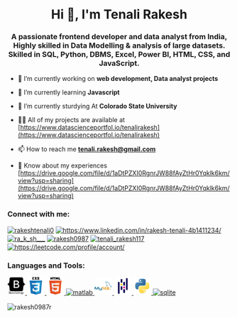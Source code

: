 <h1 align="center">Hi 👋, I'm Tenali Rakesh</h1>
<h3 align="center">A passionate frontend developer and data analyst from India, Highly skilled in Data Modelling & analysis of large datasets. Skilled in SQL, Python, DBMS, Excel, Power BI, HTML, CSS, and JavaScript.</h3>

- 🔭 I’m currently working on **web development, Data analyst projects**

- 🌱 I’m currently learning **Javascript**

- 👯 I’m currently sturdying At **Colorado State University**

- 👨‍💻 All of my projects are available at [https://www.datascienceportfol.io/tenalirakesh](https://www.datascienceportfol.io/tenalirakesh)

- 📫 How to reach me **tenali.rakesh@gmail.com**

- 📄 Know about my experiences [https://drive.google.com/file/d/1aDtPZXI0RgnrJW88fAyZtHr0Yqklk6km/view?usp=sharing](https://drive.google.com/file/d/1aDtPZXI0RgnrJW88fAyZtHr0Yqklk6km/view?usp=sharing)

<h3 align="left">Connect with me:</h3>
<p align="left">
<a href="https://twitter.com/rakeshtenali0" target="blank"><img align="center" src="https://raw.githubusercontent.com/rahuldkjain/github-profile-readme-generator/master/src/images/icons/Social/twitter.svg" alt="rakeshtenali0" height="30" width="40" /></a>
<a href="https://linkedin.com/in/https://www.linkedin.com/in/rakesh-tenali-4b1411234/" target="blank"><img align="center" src="https://raw.githubusercontent.com/rahuldkjain/github-profile-readme-generator/master/src/images/icons/Social/linked-in-alt.svg" alt="https://www.linkedin.com/in/rakesh-tenali-4b1411234/" height="30" width="40" /></a>
<a href="https://instagram.com/ra_k_sh___" target="blank"><img align="center" src="https://raw.githubusercontent.com/rahuldkjain/github-profile-readme-generator/master/src/images/icons/Social/instagram.svg" alt="ra_k_sh___" height="30" width="40" /></a>
<a href="https://www.codechef.com/users/rakesh0987" target="blank"><img align="center" src="https://cdn.jsdelivr.net/npm/simple-icons@3.1.0/icons/codechef.svg" alt="rakesh0987" height="30" width="40" /></a>
<a href="https://www.hackerrank.com/tenali_rakesh117" target="blank"><img align="center" src="https://raw.githubusercontent.com/rahuldkjain/github-profile-readme-generator/master/src/images/icons/Social/hackerrank.svg" alt="tenali_rakesh117" height="30" width="40" /></a>
<a href="https://www.leetcode.com/https://leetcode.com/profile/account/" target="blank"><img align="center" src="https://raw.githubusercontent.com/rahuldkjain/github-profile-readme-generator/master/src/images/icons/Social/leet-code.svg" alt="https://leetcode.com/profile/account/" height="30" width="40" /></a>
</p>

<h3 align="left">Languages and Tools:</h3>
<p align="left"> <a href="https://getbootstrap.com" target="_blank" rel="noreferrer"> <img src="https://raw.githubusercontent.com/devicons/devicon/master/icons/bootstrap/bootstrap-plain-wordmark.svg" alt="bootstrap" width="40" height="40"/> </a> <a href="https://www.w3schools.com/css/" target="_blank" rel="noreferrer"> <img src="https://raw.githubusercontent.com/devicons/devicon/master/icons/css3/css3-original-wordmark.svg" alt="css3" width="40" height="40"/> </a> <a href="https://www.w3.org/html/" target="_blank" rel="noreferrer"> <img src="https://raw.githubusercontent.com/devicons/devicon/master/icons/html5/html5-original-wordmark.svg" alt="html5" width="40" height="40"/> </a> <a href="https://www.mathworks.com/" target="_blank" rel="noreferrer"> <img src="https://upload.wikimedia.org/wikipedia/commons/2/21/Matlab_Logo.png" alt="matlab" width="40" height="40"/> </a> <a href="https://www.mysql.com/" target="_blank" rel="noreferrer"> <img src="https://raw.githubusercontent.com/devicons/devicon/master/icons/mysql/mysql-original-wordmark.svg" alt="mysql" width="40" height="40"/> </a> <a href="https://pandas.pydata.org/" target="_blank" rel="noreferrer"> <img src="https://raw.githubusercontent.com/devicons/devicon/2ae2a900d2f041da66e950e4d48052658d850630/icons/pandas/pandas-original.svg" alt="pandas" width="40" height="40"/> </a> <a href="https://www.python.org" target="_blank" rel="noreferrer"> <img src="https://raw.githubusercontent.com/devicons/devicon/master/icons/python/python-original.svg" alt="python" width="40" height="40"/> </a> <a href="https://www.sqlite.org/" target="_blank" rel="noreferrer"> <img src="https://www.vectorlogo.zone/logos/sqlite/sqlite-icon.svg" alt="sqlite" width="40" height="40"/> </a> </p>

<p><img align="center" src="https://github-readme-stats.vercel.app/api/top-langs?username=rakesh0987r&show_icons=true&locale=en&layout=compact" alt="rakesh0987r" /></p>
